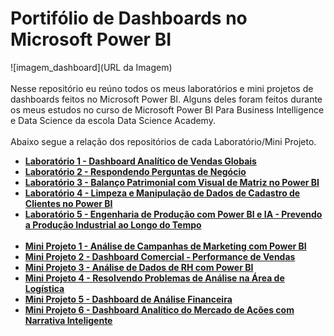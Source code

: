# Portifólio de Dashboards no Microsoft Power BI
![imagem_dashboard](URL da Imagem)
<br><br>
Nesse repositório eu reúno todos os meus laboratórios e mini projetos de dashboards feitos no Microsoft Power BI. Alguns deles foram feitos durante os meus estudos no curso de Microsoft Power BI Para Business Intelligence e Data Science da escola Data Science Academy.
<br><br>
Abaixo segue a relação dos repositórios de cada Laboratório/Mini Projeto.

- **[Laboratório 1 - Dashboard Analítico de Vendas Globais](URL)**
- **[Laboratório 2 - Respondendo Perguntas de Negócio](URL)**
- **[Laboratório 3 - Balanço Patrimonial com Visual de Matriz no Power BI](URL)**
- **[Laboratório 4 - Limpeza e Manipulação de Dados de Cadastro de Clientes no Power BI](URL)**
- **[Laboratório 5 - Engenharia de Produção com Power BI e IA - Prevendo a Produção Industrial ao Longo do Tempo](URL)**
  <br><br>
- **[Mini Projeto 1 - Análise de Campanhas de Marketing com Power BI](URL)**
- **[Mini Projeto 2 - Dashboard Comercial - Performance de Vendas](URL)**
- **[Mini Projeto 3 - Análise de Dados de RH com Power BI](URL)**
- **[Mini Projeto 4 - Resolvendo Problemas de Análise na Área de Logística](URL)**
- **[Mini Projeto 5 - Dashboard de Análise Financeira](URL)**
- **[Mini Projeto 6 - Dashboard Analítico do Mercado de Ações com Narrativa Inteligente](URL)**
